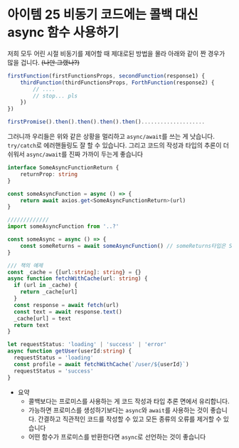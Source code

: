 # 아이템 25 비동기 코드에는 콜백 대신 async 함수 사용하기

저희 모두 어린 시절 비동기를 제어할 때 제대로된 방법을 몰라 아래와 같이 짠 경우가 많을 겁니다. ~~(나만 그랬나?)~~

```typescript
firstFunction(firstFunctionsProps, secondFunction(response1) {
    thirdFunction(thirdFunctionsProps, ForthFunction(response2) {
        // ....
        // stop... pls
    })
})

firstPromise().then().then().then().then()....................
```

그러니까 우리들은 위와 같은 상황을 멀리하고 `async/await`를 쓰는 게 낫습니다. `try/catch`로 에러핸들링도 잘 할 수 있습니다. 그리고 코드의 작성과 타입의 추론이 더 쉬워서 `async/await`를 진짜 가까이 두는게 좋습니다

```typescript
interface SomeAsyncFunctionReturn {
    returnProp: string
}

const someAsyncFunction = async () => {
    return await axios.get<SomeAsyncFunctionReturn>(url)
}

/////////////
import someAsyncFunction from '..?'

const someAsync = async () => {
    const someReturns = await someAsyncFunction() // someReturns타입은 SomeAsyncFunctionReturn
}

/// 책의 예제
const _cache = {[url:string]: string} = {}
async function fetchWithCache(url: string) {
  if (url in _cache) {
    return _cache[url]
  }
  const response = await fetch(url)
  const text = await response.text()
  _cache[url] = text
  return text
}

let requestStatus: 'loading' | 'success' | 'error'
async function getUser(userId:string) {
  requestStatus = 'loading'
  const profile = await fetchWithCache(`/user/${userId}`)
  requestStatus = 'success'
}
```

- 요약
  - 콜백보다는 프로미스를 사용하는 게 코드 작성과 타입 추론 면에서 유리합니다.
  - 가능하면 프로미스를 생성하기보다는 `async`와 `await`를 사용하는 것이 좋습니다. 간결하고 직관적인 코드를 작성할 수 있고 모든 종류의 오류를 제거할 수 있습니다
  - 어떤 함수가 프로미스를 반환한다면 `async`로 선언하는 것이 좋습니다
